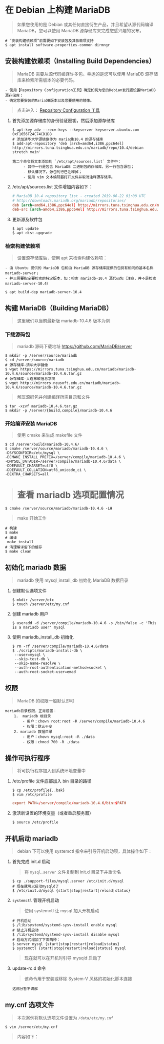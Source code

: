 # 在 Debian 上构建 MariaDB

> 如果您使用的是 Debian 或其任何直接衍生产品，并且希望从源代码编译 MariaDB，您可以使用 MariaDB 源存储库来完成您感兴趣的发布。

```shell
# “安装构建依赖项”前需要如下安装包及其依赖项支持
$ apt install software-properties-common dirmngr
```

## 安装构建依赖项（Installing Build Dependencies）

> MariaDB 需要从源代码编译许多包。幸运的是您可以使用 MariaDB 源存储库来检索所需版本的必要代码。

    - 使用【Repository Configuration工具】确定如何为您的Debian发行版设置MariaDB源存储库；
    - 确定您要安装的MariaDB版本以及您要使用的镜像。

> 点击进入： [Repository Configuration 工具](https://downloads.mariadb.org/mariadb/repositories/#mirror=neusoft)

1. 首先添加源存储库的身份验证密钥，然后添加源存储库

   ```shell
   $ apt-key adv --recv-keys --keyserver keyserver.ubuntu.com 0xF1656F24C74CD1D8
   # 添加清华大学源镜像作为 mariadb10.4 的源存储库
   $ add-apt-repository 'deb [arch=amd64,i386,ppc64el] http://mirrors.tuna.tsinghua.edu.cn/mariadb/repo/10.4/debian stretch main'
   ```

   ```text
   第二个命令将文本添加到 `/etc/apt/sources.list` 文件中：
        - 其中一行是包含 MariaDB 二进制包的存储库，另一行包含源包；
        - 默认情况下，源包的行已注释掉；
        - 使用 vim 文本编辑器打开文件并取消注释源存储库。
   ```

2. /etc/apt/sources.list 文件增加内容如下：

   ```conf
   # MariaDB 10.4 repository list - created 2019-06-22 01:08 UTC
   # http://downloads.mariadb.org/mariadb/repositories/
   deb [arch=amd64,i386,ppc64el] http://mirrors.tuna.tsinghua.edu.cn/mariadb/repo/10.4/debian stretch main
   deb-src [arch=amd64,i386,ppc64el] http://mirrors.tuna.tsinghua.edu.cn/mariadb/repo/10.4/debian stretch main
   ```

3. 更新源及软件包

   ```shell
   $ apt update
   $ apt dist-upgrade
   ```

### 检索构建依赖项

> 设置源存储库后，使用 apt 来检索构建依赖项：

```text
- 由 Ubuntu 提供的 MariaDB 包和由 MariaDB 源存储库提供的包具有相同的基本名称 mariadb-server；
- 并且需要指定要检索的特定版本，如：检索 mariadb-10.4 源代码包（注意，并不是检索 mariadb-server-10.4）
```

```shell
$ apt build-dep mariadb-server-10.4
```

## 构建 MariaDB（Building MariaDB）

> 这里我们以当前最新版 mariadb-10.4.6 版本为例

### 下载源码包

> mariadb 源码下载地址 https://github.com/MariaDB/server

```shell
$ mkdir -p /server/source/mariadb
$ cd /server/source/mariadb
# 源存储库-清华大学镜像
$ wget https://mirrors.tuna.tsinghua.edu.cn/mariadb/mariadb-10.4.6/source/mariadb-10.4.6.tar.gz
# 源存储库-大连东软信息学院
$ wget http://mirrors.neusoft.edu.cn/mariadb/mariadb-10.4.6/source/mariadb-10.4.6.tar.gz
```

> 解压源码包并创建编译所需目录和文件

```shell
$ tar -xzvf mariadb-10.4.6.tar.gz
$ mkdir -p /server/{build,compile}/mariadb-10.4.6
```

### 开始编译安装 MariaDB

> 使用 cmake 来生成 makefile 文件

```shell
$ cd /server/build/mariadb-10.4.6/
$ cmake /server/source/mariadb/mariadb-10.4.6 \
-DSYSCONFDIR=/etc/mysql \
-DCMAKE_INSTALL_PREFIX=/server/compile/mariadb-10.4.6 \
-DMYSQL_DATADIR=/server/compile/mariadb-10.4.6/data \
-DDEFAULT_CHARSET=utf8 \
-DDEFAULT_COLLATION=utf8_unicode_ci \
-DEXTRA_CHARSETS=all
```

> # 查看 mariadb 选项配置情况

```shell
$ cmake /server/source/mariadb/mariadb-10.4.6 -LH
```

> make 开始工作

```shell
# 构建
$ make
# 编译
 make install
# 清理编译留下的缓存
$ make clean
```

## 初始化 mariadb 数据

> mariadb 使用 mysql_install_db 初始化 MariaDB 数据目录

1. 创建默认选项文件

   ```shell
   $ mkdir /server/etc
   $ touch /server/etc/my.cnf
   ```

2. 创建 mariadb 用户

   ```shell
   $ useradd -d /server/compile/mariadb-10.4.6 -s /bin/false -c 'This is a mariadb user' mysql
   ```

3. 使用 mariadb_install_db 初始化

   ```shell
   $ rm -rf /server/compile/mariadb-10.4.6/data
   $ ./scripts/mariadb-install-db \
    --user=mysql \
    --skip-test-db \
    --skip-name-resolve \
    --auth-root-authentication-method=socket \
    --auth-root-socket-user=emad
   ```

## 权限

> MariaDB 的权限一般默认即可

```text
mariadb目录权限，正常设置：
    1.  mariadb 根目录
        - 用户：chown root:root -R /server/compile/mariadb-10.4.6
        - 权限：默认不变
    2. mariadb 数据目录
        - 用户：chown mysql:root -R ./data
        - 权限：chmod 700 -R ./data
```

## 操作可执行程序

> 将可执行程序加入到系统环境变量中

1.  /etc/profile 文件底部加入 bin 目录的路径

    ```shell
    $ cp /etc/profile{,.bak}
    $ vim /etc/profile
    ```

    ```conf
    export PATH=/server/compile/mariadb-10.4.6/bin:$PATH
    ```

2.  激活新设置的环境变量（或者重启服务器）

    ```shell
    $ source /etc/profile
    ```

## 开机启动 mariadb

> debian 下可以使用 systemctl 指令来引导开机启动项，具体操作如下：

1. 首先完成 init.d 启动

   > 将 `mysql.server` 文件复制到 init.d 目录下并重命名

   ```shell
   $ cp ./support-files/mysql.server /etc/init.d/mysql
   # 现在就可以启动mysqld了
   $ /etc/init.d/mysql {start|stop|restart|reload|status}
   ```

2. `systemctl` 管理开机启动

   > 使用 systemctl 让 mysql 加入开机启动

   ```shell
   # 开机启动
   $ /lib/systemd/systemd-sysv-install enable mysql
   # 禁止开机启动
   $ /lib/systemd/systemd-sysv-install disable mysql
   # 启动方式增加了下面两种：
   $ server mysql {start|stop|restart|reload|status}
   $ systemctl {start|stop|restart|reload|status} mysql
   ```

   > 现在就可以在开机时引导 mysqld 启动了

3. update-rc.d 命令

   > 该命令用于安装或移除 System-V 风格的初始化脚本连接

   ```text
   这部分暂不讲解
   ```

## my.cnf 选项文件

> 本次案例将默认选项文件设置为 `/data/etc/my.cnf`

```shell
$ vim /server/etc/my.cnf
```

> 内容如下：

```cnf

```
